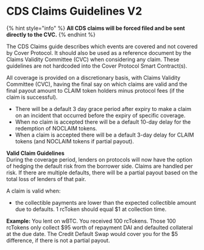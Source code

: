 # CDS Claims Guidelines V2

{% hint style="info" %}
**All CDS claims will be forced filed and be sent directly to the CVC.**
{% endhint %}

The CDS Claims guide describes which events are covered and not covered by Cover Protocol. It should also be used as a reference document by the Claims Validity Committee \(CVC\) when considering any claim. These guidelines are not hardcoded into the Cover Protocol Smart Contract\(s\).  
  
All coverage is provided on a discretionary basis, with Claims Validity Committee \(CVC\), having the final say on which claims are valid and the final payout amount to CLAIM token holders minus protocol fees \(if the claim is successful\).

* There will be a default 3 day grace period after expiry to make a claim on an incident that occurred before the expiry of specific coverage. 
* When no claim is accepted there will be a default 10-day delay for the redemption of NOCLAIM tokens. 
* When a claim is accepted there will be a default 3-day delay for CLAIM tokens \(and NOCLAIM tokens if partial payout\).

**Valid Claim Guidelines**   
During the coverage period, lenders on protocols will now have the option of hedging the default risk from the borrower side. Claims are handled per risk. If there are multiple defaults, there will be a partial payout based on the total loss of lenders of that pair.  
  
A claim is valid when:

* the collectible payments are lower than the expected collectible amount due to defaults. 1 rcToken should equal $1 at collection time. 

**Example:** You lent on wBTC. You received 100 rcTokens. Those 100 rcTokens only collect $95 worth of repayment DAI and defaulted collateral at the due date. The Credit Default Swap would cover you for the $5 difference, if there is not a partial payout. 

